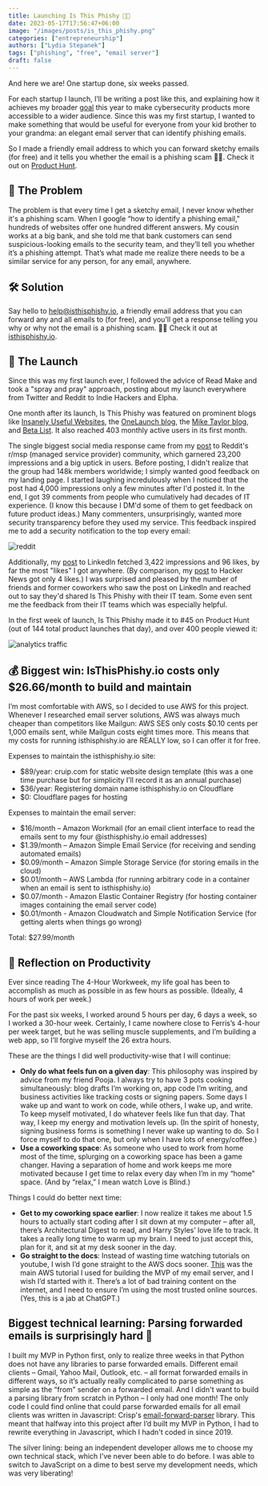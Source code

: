 ```yaml
---
title: Launching Is This Phishy 🎣📩
date: 2023-05-17T17:56:47+06:00
image: "/images/posts/is_this_phishy.png"
categories: ["entrepreneurship"]
authors: ["Lydia Stepanek"]
tags: ["phishing", "free", "email server"]
draft: false
---
```


And here we are! One startup done, six weeks passed.

For each startup I launch, I’ll be writing a post like this, and explaining how it achieves my broader [goal](/im-building-12-cybersecurity-startups-in-12-months) this year to make cybersecurity products more accessible to a wider audience. Since this was my first startup, I wanted to make something that would be useful for everyone from your kid brother to your grandma: an elegant email server that can identify phishing emails.

So I made a friendly email address to which you can forward sketchy emails (for free) and it tells you whether the email is a phishing scam 🎣📩. Check it out on [Product Hunt](https://www.producthunt.com/products/is-this-phishy).

## 🤔 The Problem
The problem is that every time I get a sketchy email, I never know whether it's a phishing scam. When I google “how to identify a phishing email," hundreds of websites offer one hundred different answers. My cousin works at a big bank, and she told me that bank customers can send suspicious-looking emails to the security team, and they’ll tell you whether it’s a phishing attempt. That’s what made me realize there needs to be a similar service for any person, for any email, anywhere.

## 🛠️ Solution
Say hello to help@isthisphishy.io, a friendly email address that you can forward any and all emails to (for free), and you’ll get a response telling you why or why not the email is a phishing scam. 🎣📩 Check it out at [isthisphishy.io](https://isthisphishy.io/).

## 🚨 The Launch
Since this was my first launch ever, I followed the advice of Read Make and took a "spray and pray" approach, posting about my launch everywhere from Twitter and Reddit to Indie Hackers and Elpha.

One month after its launch, Is This Phishy was featured on prominent blogs like [Insanely Useful Websites](https://newsletter.insanelyusefulwebsites.com/p/iuw-78), the [OneLaunch blog](https://blog.onelaunch.com/new-email-scams-to-watch-for), the [Mike Taylor blog](https://mike-taylor.org/blog-2), and [Beta List](https://betalist.com/startups/is-this-phishy). It also reached 403 monthly active users in its first month.

The single biggest social media response came from my [post](https://www.reddit.com/r/msp/comments/13oy0kr/roast_my_landing_page) to Reddit's r/msp (managed service provider) community, which garnered 23,200 impressions and a big uptick in users. Before posting, I didn't realize that the group had 148k members worldwide; I simply wanted good feedback on my landing page. I started laughing incredulously when I noticed that the post had 4,000 impressions only a few minutes after I'd posted it. In the end, I got 39 comments from people who cumulatively had decades of IT experience. (I know this because I DM'd some of them to get feedback on future product ideas.) Many commenters, unsurprisingly, wanted more security transparency before they used my service. This feedback inspired me to add a security notification to the top every email:

![](/images/posts/reddit.png "reddit")

Additionally, my [post](https://www.linkedin.com/feed/update/urn:li:activity:7064628717188210688) to LinkedIn fetched 3,422 impressions and 96 likes, by far the most "likes" I got anywhere. (By comparison, my [post](https://news.ycombinator.com/item?id=35976876) to Hacker News got only 4 likes.) I was surprised and pleased by the number of friends and former coworkers who saw the post on LinkedIn and reached out to say they'd shared Is This Phishy with their IT team. Some even sent me the feedback from their IT teams which was especially helpful.

In the first week of launch, Is This Phishy made it to #45 on Product Hunt (out of 144 total product launches that day), and over 400 people viewed it:

![](/images/posts/analytics.png "analytics traffic")

## 💰 Biggest win: IsThisPhishy.io costs only $26.66/month to build and maintain
I’m most comfortable with AWS, so I decided to use AWS for this project. Whenever I researched email server solutions, AWS was always much cheaper than competitors like Mailgun: AWS SES only costs $0.10 cents per 1,000 emails sent, while Mailgun costs eight times more. This means that my costs for running isthisphishy.io are REALLY low, so I can offer it for free.

Expenses to maintain the isthisphishy.io site:

* $89/year: cruip.com for static website design template (this was a one time purchase but for simplicity I’ll record it as an annual purchase)
* $36/year: Registering domain name isthisphishy.io on Cloudflare
* $0: Cloudflare pages for hosting

Expenses to maintain the email server:

* $16/month – Amazon Workmail (for an email client interface to read the emails sent to my four @isthisphishy.io email addresses)
* $1.39/month – Amazon Simple Email Service (for receiving and sending automated emails)
* $0.09/month – Amazon Simple Storage Service (for storing emails in the cloud)
* $0.01/month – AWS Lambda (for running arbitrary code in a container when an email is sent to isthisphishy.io)
* $0.07/month - Amazon Elastic Container Registry (for hosting container images containing the email server code)
* $0.01/month - Amazon Cloudwatch and Simple Notification Service (for getting alerts when things go wrong)

Total: $27.99/month

## 💪 Reflection on Productivity
Ever since reading The 4-Hour Workweek, my life goal has been to accomplish as much as possible in as few hours as possible. (Ideally, 4 hours of work per week.)

For the past six weeks, I worked around 5 hours per day, 6 days a week, so I worked a 30-hour week. Certainly, I came nowhere close to Ferris’s 4-hour per week target, but he was selling muscle supplements, and I’m building a web app, so I’ll forgive myself the 26 extra hours.

These are the things I did well productivity-wise that I will continue:

* **Only do what feels fun on a given day**: This philosophy was inspired by advice from my friend Pooja. I always try to have 3 pots cooking simultaneously: blog drafts I’m working on, app code I’m writing, and business activities like tracking costs or signing papers. Some days I wake up and want to work on code, while others, I wake up, and write. To keep myself motivated, I do whatever feels like fun that day. That way, I keep my energy and motivation levels up. (In the spirit of honesty, signing business forms is something I never wake up wanting to do. So I force myself to do that one, but only when I have lots of energy/coffee.)
* **Use a coworking space**: As someone who used to work from home most of the time, splurging on a coworking space has been a game changer. Having a separation of home and work keeps me more motivated because I get time to relax every day when I’m in my “home” space. (And by “relax,” I mean watch Love is Blind.)

Things I could do better next time:

* **Get to my coworking space earlier**: I now realize it takes me about 1.5 hours to actually start coding after I sit down at my computer – after all, there’s Architectural Digest to read, and Harry Styles’ love life to track. It takes a really long time to warm up my brain. I need to just accept this, plan for it, and sit at my desk sooner in the day.
* **Go straight to the docs**: Instead of wasting time watching tutorials on youtube, I wish I’d gone straight to the AWS docs sooner. [This](https://aws.amazon.com/blogs/messaging-and-targeting/forward-incoming-email-to-an-external-destination) was the main AWS tutorial I used for building the MVP of my email server, and I wish I’d started with it. There’s a lot of bad training content on the internet, and I need to ensure I’m using the most trusted online sources. (Yes, this is a jab at ChatGPT.)

## Biggest technical learning: Parsing forwarded emails is surprisingly hard 📨
I built my MVP in Python first, only to realize three weeks in that Python does not have any libraries to parse forwarded emails. Different email clients – Gmail, Yahoo Mail, Outlook, etc. – all format forwarded emails in different ways, so it’s actually really complicated to parse something as simple as the “from” sender on a forwarded email. And I didn't want to build a parsing library from scratch in Python – I only had one month! The only code I could find online that could parse forwarded emails for all email clients was written in Javascript: Crisp's [email-forward-parser](https://github.com/crisp-oss/email-forward-parser) library. This meant that halfway into this project after I’d built my MVP in Python, I had to rewrite everything in Javascript, which I hadn't coded in since 2019.

The silver lining: being an independent developer allows me to choose my own technical stack, which I’ve never been able to do before. I was able to switch to JavaScript on a dime to best serve my development needs, which was very liberating!
